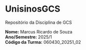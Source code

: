 # UnisinosGCS
Repositório da Disciplina de GCS

**Nome:** Marcus Ricardo de Souza  
**Ano/Semestre:** 2025/1  
**Código da Turma:** 060430_20251_02

